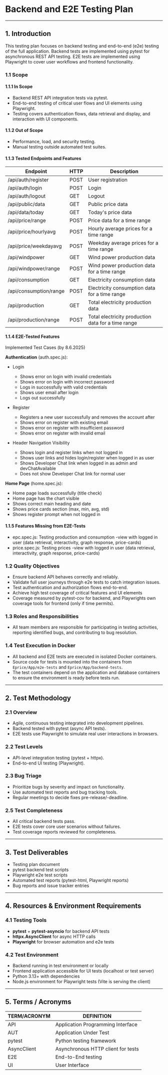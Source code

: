 # Backend and E2E Testing Plan

---

## 1. Introduction  
This testing plan focuses on backend testing and end-to-end (e2e) testing of the full application. Backend tests are implemented using pytest for asynchronous REST API testing. E2E tests are implemented using Playwright to cover user workflows and frontend functionality.

### 1.1 Scope

#### 1.1.1 In Scope  
- Backend REST API integration tests via pytest.  
- End-to-end testing of critical user flows and UI elements using Playwright.  
- Testing covers authentication flows, data retrieval and display, and interaction with UI components.

#### 1.1.2 Out of Scope  
- Performance, load, and security testing.  
- Manual testing outside automated test suites.

#### 1.1.3 Tested Endpoints and Features

| Endpoint                 | HTTP | Description                                 |
|--------------------------|------|---------------------------------------------|
| /api/auth/register       | POST | User registration                           |
| /api/auth/login          | POST | Login                                      |
| /api/auth/logout         | GET  | Logout                                     |
| /api/public/data         | GET  | Public price data                           |
| /api/data/today          | GET  | Today's price data                          |
| /api/price/range         | POST | Price data for a time range                 |
| /api/price/hourlyavg     | POST | Hourly average prices for a time range      |
| /api/price/weekdayavg    | POST | Weekday average prices for a time range     |
| /api/windpower           | GET  | Wind power production data                  |
| /api/windpower/range     | POST | Wind power production data for a time range |
| /api/consumption         | GET  | Electricity consumption data                |
| /api/consumption/range   | POST | Electricity consumption data for a time range|
| /api/production          | GET  | Total electricity production data           |
| /api/production/range    | POST | Total electricity production data for a time range|

#### 1.1.4 E2E-Tested Features

Implemented Test Cases (by 8.6.2025)

**Authentication** (auth.spec.js):

- Login
    - Shows error on login with invalid credentials
    - Shows error on login with incorrect password
    - Logs in successfully with valid credentials
    - Shows user email after login
    - Logs out successfully

- Register
    - Registers a new user successfully and removes the account after
    - Shows error on register with existing email
    - Shows error on register with insufficient password
    - Shows error on register with invalid email

- Header Navigation Visibility
    - Shows login and register links when not logged in
    - Shows user links and hides login/register when logged in as user
    - Shows Developer Chat link when logged in as admin and devChatAvailable
    - Does not show Developer Chat link for normal user


**Home Page** (home.spec.js):

- Home page loads successfully (title check)
- Home page has the chart visible
- Shows correct main heading and date
- Shows price cards section (max, min, avg, std)
- Shows register prompt when not logged in


#### 1.1.5 Features Missing from E2E-Tests

- epc.spec.js: Testing production and consumption -view with logged in user (data retrieval, interactivity, graph response, price-cards)
- price.spec.js: Testing prices -view with logged in user (data retrieval, interactivity, graph response, price-cards)


### 1.2 Quality Objectives  
- Ensure backend API behaves correctly and reliably.  
- Validate full user journeys through e2e tests to catch integration issues.  
- Test authentication and authorization flows end-to-end.  
- Achieve high test coverage of critical features and UI elements
- Coverage measured by pytest-cov for backend, and Playwrights own coverage tools for frontend (only if time permits).

### 1.3 Roles and Responsibilities  
- All team members are responsible for participating in testing activities, reporting identified bugs, and contributing to bug resolution.

### 1.4 Test Execution in Docker

- All backend and E2E tests are executed in isolated Docker containers.
- Source code for tests is mounted into the containers from `Eprice/App/e2e-tests` and `Eprice/App/backend-tests`.
- The test containers depend on the application and database containers to ensure the environment is ready before tests run.

---

## 2. Test Methodology  

### 2.1 Overview  
- Agile, continuous testing integrated into development pipelines.  
- Backend tested with pytest (async API tests).  
- E2E tests use Playwright to simulate real user interactions in browsers.

### 2.2 Test Levels  
- API-level integration testing (pytest + httpx).  
- End-to-end UI testing (Playwright).  

### 2.3 Bug Triage  
- Prioritize bugs by severity and impact on functionality.  
- Use automated test reports and bug tracking tools.  
- Regular meetings to decide fixes pre-release/-deadline.

### 2.5 Test Completeness  
- All critical backend tests pass.  
- E2E tests cover core user scenarios without failures.  
- Test coverage reports reviewed for completeness.

---

## 3. Test Deliverables  

- Testing plan document  
- pytest backend test scripts  
- Playwright e2e test scripts  
- Automated test reports (pytest-html, Playwright reports)  
- Bug reports and issue tracker entries

---

## 4. Resources & Environment Requirements  

### 4.1 Testing Tools  
- **pytest** + **pytest-asyncio** for backend API tests  
- **httpx.AsyncClient** for async HTTP calls  
- **Playwright** for browser automation and e2e tests  

### 4.2 Test Environment  
- Backend running in test environment or locally  
- Frontend application accessible for UI tests (localhost or test server)  
- Python 3.13+ with dependencies  
- Node.js environment for Playwright tests (Vite is serving the client)

---

## 5. Terms / Acronyms

| TERM/ACRONYM | DEFINITION                           |
|--------------|------------------------------------|
| API          | Application Programming Interface  |
| AUT          | Application Under Test             |
| pytest       | Python testing framework           |
| AsyncClient  | Asynchronous HTTP client for tests |
| E2E          | End-to-End testing                 |
| UI           | User Interface                    |
